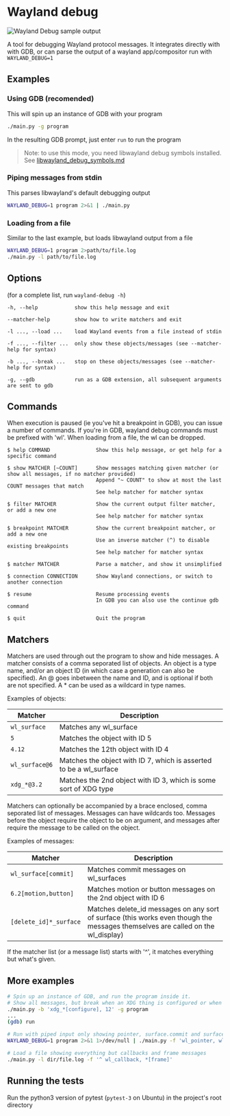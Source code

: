 # Wayland debug

![Wayland Debug sample output](https://i.imgur.com/CliJAqn.png)

A tool for debugging Wayland protocol messages. It integrates directly with with GDB, or can parse the output of a wayland app/compositor run with `WAYLAND_DEBUG=1`

## Examples

### Using GDB (recomended)
This will spin up an instance of GDB with your program
```bash
./main.py -g program
```
In the resulting GDB prompt, just enter `run` to run the program

> Note: to use this mode, you need libwayland debug symbols installed. See [libwayland_debug_symbols.md](libwayland_debug_symbols.md)

### Piping messages from stdin
This parses libwayland's default debugging output
```bash
WAYLAND_DEBUG=1 program 2>&1 | ./main.py
```

### Loading from a file
Similar to the last example, but loads libwayland output from a file
```bash
WAYLAND_DEBUG=1 program 2>path/to/file.log
./main.py -l path/to/file.log
```

## Options
(for a complete list, run `wayland-debug -h`)
```
-h, --help            show this help message and exit

--matcher-help        show how to write matchers and exit

-l ..., --load ...    load Wayland events from a file instead of stdin

-f ..., --filter ...  only show these objects/messages (see --matcher-help for syntax)

-b ..., --break ...   stop on these objects/messages (see --matcher-help for syntax)

-g, --gdb             run as a GDB extension, all subsequent arguments are sent to gdb
```

## Commands
When execution is paused (ie you've hit a breakpoint in GDB), you can issue a number of commands. If you're in GDB, wayland debug commands must be prefixed with 'wl'. When loading from a file, the wl can be dropped.
```
$ help COMMAND               Show this help message, or get help for a specific command

$ show MATCHER [~COUNT]      Show messages matching given matcher (or show all messages, if no matcher provided)
                             Append "~ COUNT" to show at most the last COUNT messages that match
                             See help matcher for matcher syntax

$ filter MATCHER             Show the current output filter matcher, or add a new one
                             See help matcher for matcher syntax

$ breakpoint MATCHER         Show the current breakpoint matcher, or add a new one
                             Use an inverse matcher (^) to disable existing breakpoints
                             See help matcher for matcher syntax

$ matcher MATCHER            Parse a matcher, and show it unsimplified

$ connection CONNECTION      Show Wayland connections, or switch to another connection

$ resume                     Resume processing events
                             In GDB you can also use the continue gdb command

$ quit                       Quit the program
```

## Matchers
Matchers are used through out the program to show and hide messages. A matcher consists of a comma seporated list of objects. An object is a type name, and/or an object ID (in which case a generation can also be specified). An @ goes inbetween the name and ID, and is optional if both are not specified. A * can be used as a wildcard in type names.

Examples of objects:

| Matcher | Description |
| --- | --- |
| `wl_surface`   | Matches any wl_surface |
| `5`            | Matches the object with ID 5 |
| `4.12`         | Matches the 12th object with ID 4 |
| `wl_surface@6` | Matches the object with ID 7, which is asserted to be a wl_surface |
| `xdg_*@3.2`    | Matches the 2nd object with ID 3, which is some sort of XDG type |

Matchers can optionally be accompanied by a brace enclosed, comma seporated list of messages. Messages can have wildcards too. Messages before the object require the object to be on argument, and messages after require the message to be called on the object.

Examples of messages:

| Matcher | Description |
| --- | --- |
| `wl_surface[commit]`   | Matches commit messages on wl_surfaces |
| `6.2[motion,button]`   | Matches motion or button messages on the 2nd object with ID 6 |
| `[delete_id]*_surface` | Matches delete_id messages on any sort of surface (this works even though the messages themselves are called on the wl_display) |

If the matcher list (or a message list) starts with '^', it matches everything but what's given.

## More examples
```bash
# Spin up an instance of GDB, and run the program inside it.
# Show all messages, but break when an XDG thing is configured or when object ID 12 is used
./main.py -b 'xdg_*[configure], 12' -g program
...
(gdb) run

# Run with piped input only showing pointer, surface.commit and surface.destroy messages
WAYLAND_DEBUG=1 program 2>&1 1>/dev/null | ./main.py -f 'wl_pointer, wl_surface[commit, destroy]'

# Load a file showing everything but callbacks and frame messages
./main.py -l dir/file.log -f '^ wl_callback, *[frame]'
```

## Running the tests
Run the python3 version of pytest (`pytest-3` on Ubuntu) in the project's root directory
